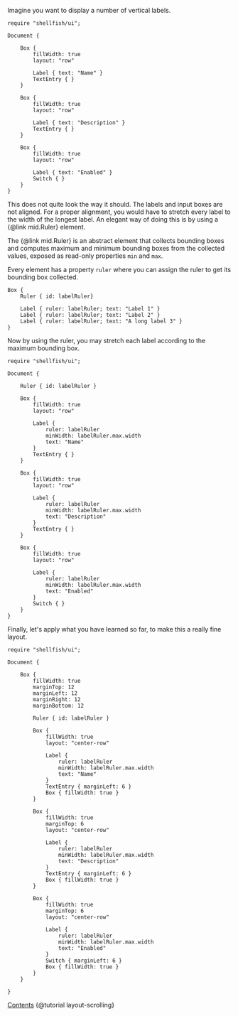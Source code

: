 Imagine you want to display a number of vertical labels.

```
require "shellfish/ui";

Document {

    Box {
        fillWidth: true
        layout: "row"

        Label { text: "Name" }
        TextEntry { }
    }

    Box {
        fillWidth: true
        layout: "row"

        Label { text: "Description" }
        TextEntry { }
    }

    Box {
        fillWidth: true
        layout: "row"

        Label { text: "Enabled" }
        Switch { }
    }
}
```

This does not quite look the way it should. The labels and input boxes are
not aligned. For a proper alignment, you would have to stretch every label
to the width of the longest label. An elegant way of doing this is by using
a {@link mid.Ruler} element.

The {@link mid.Ruler} is an abstract element that collects bounding boxes and computes
maximum and minimum bounding boxes from the collected values, exposed as read-only
properties `min` and `max`.

Every element has a property `ruler` where you can assign the ruler to get its
bounding box collected.

```
Box {
    Ruler { id: labelRuler}

    Label { ruler: labelRuler; text: "Label 1" }
    Label { ruler: labelRuler; text: "Label 2" }
    Label { ruler: labelRuler; text: "A long label 3" }
}
```

Now by using the ruler, you may stretch each label according to the maximum bounding box.

```
require "shellfish/ui";

Document {

    Ruler { id: labelRuler }

    Box {
        fillWidth: true
        layout: "row"

        Label {
            ruler: labelRuler
            minWidth: labelRuler.max.width
            text: "Name"
        }
        TextEntry { }
    }

    Box {
        fillWidth: true
        layout: "row"

        Label {
            ruler: labelRuler
            minWidth: labelRuler.max.width
            text: "Description"
        }
        TextEntry { }
    }

    Box {
        fillWidth: true
        layout: "row"

        Label {
            ruler: labelRuler
            minWidth: labelRuler.max.width
            text: "Enabled"
        }
        Switch { }
    }
}
```

Finally, let's apply what you have learned so far, to make this a really fine
layout.

```
require "shellfish/ui";

Document {

    Box {
        fillWidth: true
        marginTop: 12
        marginLeft: 12
        marginRight: 12
        marginBottom: 12

        Ruler { id: labelRuler }

        Box {
            fillWidth: true
            layout: "center-row"

            Label {
                ruler: labelRuler
                minWidth: labelRuler.max.width
                text: "Name"
            }
            TextEntry { marginLeft: 6 }
            Box { fillWidth: true }
        }

        Box {
            fillWidth: true
            marginTop: 6
            layout: "center-row"

            Label {
                ruler: labelRuler
                minWidth: labelRuler.max.width
                text: "Description"
            }
            TextEntry { marginLeft: 6 }
            Box { fillWidth: true }
        }

        Box {
            fillWidth: true
            marginTop: 6
            layout: "center-row"

            Label {
                ruler: labelRuler
                minWidth: labelRuler.max.width
                text: "Enabled"
            }
            Switch { marginLeft: 6 }
            Box { fillWidth: true }
        }
    }

}
```

<div class="navstrip">
<span class="go-home"><a href="index.html">Contents</a></span>
<span class="go-previous">{@tutorial layout-scrolling}</span>
</div>
